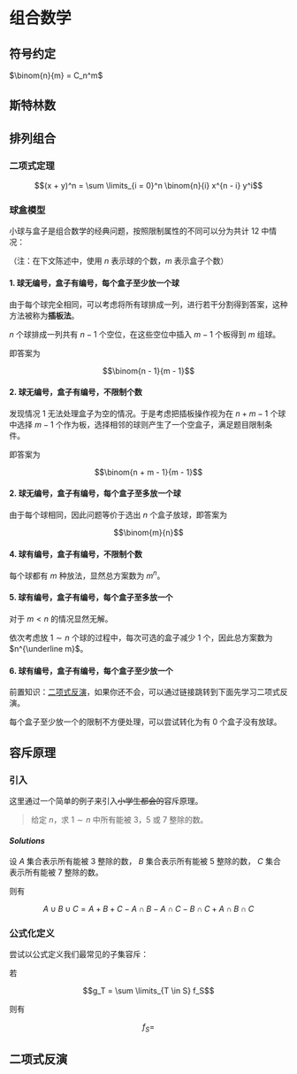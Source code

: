 # 组合数学

## 符号约定

$\binom{n}{m} = C_n^m$

## 斯特林数

## 排列组合

### 二项式定理

$$(x + y)^n = \sum \limits_{i = 0}^n \binom{n}{i} x^{n - i} y^i$$

### 球盒模型

小球与盒子是组合数学的经典问题，按照限制属性的不同可以分为共计 $12$ 中情况：

（注：在下文陈述中，使用 $n$ 表示球的个数，$m$ 表示盒子个数）

#### 1. 球无编号，盒子有编号，每个盒子至少放一个球

由于每个球完全相同，可以考虑将所有球排成一列，进行若干分割得到答案，这种方法被称为**插板法**。

$n$ 个球排成一列共有 $n - 1$ 个空位，在这些空位中插入 $m - 1$ 个板得到 $m$ 组球。

即答案为

$$\binom{n - 1}{m - 1}$$

#### 2. 球无编号，盒子有编号，不限制个数

发现情况 $1$ 无法处理盒子为空的情况。于是考虑把插板操作视为在 $n + m - 1$ 个球中选择 $m - 1$ 个作为板，选择相邻的球则产生了一个空盒子，满足题目限制条件。

即答案为

$$\binom{n + m - 1}{m - 1}$$

#### 2. 球无编号，盒子有编号，每个盒子至多放一个球

由于每个球相同，因此问题等价于选出 $n$ 个盒子放球，即答案为

$$\binom{m}{n}$$

#### 4. 球有编号，盒子有编号，不限制个数

每个球都有 $m$ 种放法，显然总方案数为 $m^n$。

#### 5. 球有编号，盒子有编号，每个盒子至多放一个

对于 $m < n$ 的情况显然无解。

依次考虑放 $1 \sim n$ 个球的过程中，每次可选的盒子减少 $1$ 个，因此总方案数为 $n^{\underline m}$。

#### 6. 球有编号，盒子有编号，每个盒子至少放一个

前置知识：[二项式反演](待补充链接)，如果你还不会，可以通过链接跳转到下面先学习二项式反演。

每个盒子至少放一个的限制不方便处理，可以尝试转化为有 $0$ 个盒子没有放球。


## 容斥原理

### 引入

这里通过一个简单的例子来引入~~小学生都会的~~容斥原理。

> 给定 $n$，求 $1 \sim n$ 中所有能被 $3$，$5$ 或 $7$ 整除的数。

#### $Solutions$

设 $A$ 集合表示所有能被 $3$ 整除的数， $B$ 集合表示所有能被 $5$ 整除的数， $C$ 集合表示所有能被 $7$ 整除的数。

则有

$$A \cup B \cup C = A + B + C - A \cap B - A \cap C - B \cap C + A \cap B \cap C$$

### 公式化定义

尝试以公式定义我们最常见的子集容斥：

若

$$g_T = \sum \limits_{T \in S} f_S$$

则有

$$f_S = $$

## 二项式反演


